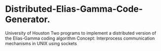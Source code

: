 # Distributed-Elias-Gamma-Code-Generator.
University of Houston
Two programs to implement a distributed version of the Elias-Gamma coding algorithm
Concept: Interprocess communication mechanisms in UNIX using sockets
